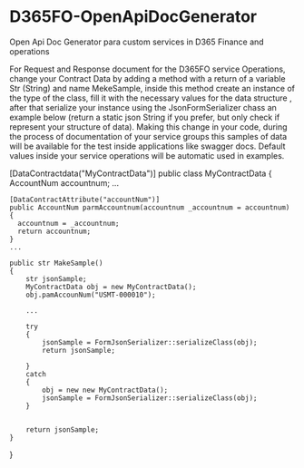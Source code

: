 # D365FO-OpenApiDocGenerator
Open Api Doc Generator para custom services in D365 Finance and operations


For Request and Response document for the D365FO service Operations, change your Contract Data by adding a method with a return of a variable Str (String) and name MekeSample, inside this method create an instance of the type of the class, fill it with the necessary values for the data structure , after that serialize your instance using the JsonFormSerializer chass an example below (return a static json String if you prefer, but only check if represent your structure of data). Making this change in your code, during the process of documentation of your service groups this samples of data will be available for the test inside applications like swagger docs. Default values inside your service operations will be automatic used in examples. 



[DataContractdata("MyContractData")]
public class MyContractData 
{
    AccountNum accountnum;
    ...
    
    
    [DataContractAttribute("accountNum")]
    public AccountNum parmAccountnum(accountnum _accountnum = accountnum)
    {
      accountnum = _accountnum;
      return accountnum;
    }
    ...

    public str MakeSample()
    {
        str jsonSample;
        MyContractData obj = new MyContractData();
        obj.pamAccounNum("USMT-000010");
        
        ...
        
        try
        {
            jsonSample = FormJsonSerializer::serializeClass(obj);
            return jsonSample;
            
        }
        catch
        {
            obj = new new MyContractData();
            jsonSample = FormJsonSerializer::serializeClass(obj);
        }


        return jsonSample;
    }

}
